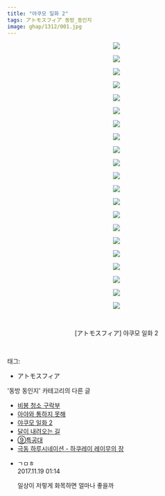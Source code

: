 ```yaml
---
title: "야쿠모 일화 2"
tags: アトモスフィア 동방_동인지
image: ghap/1312/001.jpg
---
```

<div class="article">
<p style="text-align: center; clear: none; float: none;"><img src="{{ site.nasurl }}/ghap/1312/001.jpg"/></p>
<p style="text-align: center; clear: none; float: none;"><img src="{{ site.nasurl }}/ghap/1312/002.jpg"/></p>
<p style="text-align: center; clear: none; float: none;"><img src="{{ site.nasurl }}/ghap/1312/003.jpg"/></p>
<p style="text-align: center; clear: none; float: none;"><img src="{{ site.nasurl }}/ghap/1312/004.jpg"/></p>
<p style="text-align: center; clear: none; float: none;"><img src="{{ site.nasurl }}/ghap/1312/005.jpg"/></p>
<p style="text-align: center; clear: none; float: none;"><img src="{{ site.nasurl }}/ghap/1312/006.jpg"/></p>
<p style="text-align: center; clear: none; float: none;"><img src="{{ site.nasurl }}/ghap/1312/007.jpg"/></p>
<p style="text-align: center; clear: none; float: none;"><img src="{{ site.nasurl }}/ghap/1312/008.jpg"/></p>
<p style="text-align: center; clear: none; float: none;"><img src="{{ site.nasurl }}/ghap/1312/009.jpg"/></p>
<p style="text-align: center; clear: none; float: none;"><img src="{{ site.nasurl }}/ghap/1312/010.jpg"/></p>
<p style="text-align: center; clear: none; float: none;"><img src="{{ site.nasurl }}/ghap/1312/011.jpg"/></p>
<p style="text-align: center; clear: none; float: none;"><img src="{{ site.nasurl }}/ghap/1312/012.jpg"/></p>
<p style="text-align: center; clear: none; float: none;"><img src="{{ site.nasurl }}/ghap/1312/013.jpg"/></p>
<p style="text-align: center; clear: none; float: none;"><img src="{{ site.nasurl }}/ghap/1312/014.jpg"/></p>
<p style="text-align: center; clear: none; float: none;"><img src="{{ site.nasurl }}/ghap/1312/015.jpg"/></p>
<p style="text-align: center; clear: none; float: none;"><img src="{{ site.nasurl }}/ghap/1312/016.jpg"/></p>
<p style="text-align: center; clear: none; float: none;"><img src="{{ site.nasurl }}/ghap/1312/017.jpg"/></p>
<p style="text-align: center; clear: none; float: none;"><img src="{{ site.nasurl }}/ghap/1312/018.jpg"/></p>
<p style="text-align: center; clear: none; float: none;"><img src="{{ site.nasurl }}/ghap/1312/019.jpg"/></p>
<p style="text-align: center; clear: none; float: none;"><img src="{{ site.nasurl }}/ghap/1312/020.jpg"/></p>
<p style="text-align: center; clear: none; float: none;"><img src="{{ site.nasurl }}/ghap/1312/021.jpg"/></p>
<p style="text-align: center; clear: none; float: none;"><br/></p>
<p style="text-align: center; clear: none; float: none;">[アトモスフィア] 야쿠모 일화 2</p>
<p><br/></p>
<p style="text-align: center; clear: none; float: none;"></p>
<p style="text-align: center; clear: none; float: none;"></p>
<p style="text-align: center; clear: none; float: none;"></p>
<p style="text-align: center; clear: none; float: none;"></p>
<p style="text-align: center; clear: none; float: none;"></p>
<p style="text-align: center; clear: none; float: none;"></p>
<p style="text-align: center; clear: none; float: none;"></p>
<p style="text-align: center; clear: none; float: none;"></p>
<p style="text-align: center; clear: none; float: none;"></p>
<p style="text-align: center; clear: none; float: none;"></p>
<p style="text-align: center; clear: none; float: none;"></p>
<p style="text-align: center; clear: none; float: none;"></p>
<p style="text-align: center; clear: none; float: none;"></p>
<p style="text-align: center; clear: none; float: none;"></p>
<p style="text-align: center; clear: none; float: none;"></p>
<p style="text-align: center; clear: none; float: none;"></p>
<p style="text-align: center; clear: none; float: none;"></p>
<p style="text-align: center; clear: none; float: none;"></p>
<p style="text-align: center; clear: none; float: none;"></p>
<p style="text-align: center; clear: none; float: none;"></p>
<p style="text-align: center; clear: none; float: none;"></p>
</div><div class="tagTrail">
<p>태그: </p>
<ul>
<li>アトモスフィア</li>
</ul>
</div><div class="another">
<p>'동방 동인지' 카테고리의 다른 글</p>
<ul>
<li><a href="/2016-08-03-ghap_1315">비봉 청소 구락부</a></li>
<li><a href="/2016-08-03-ghap_1314">아야와 통하지 못해</a></li>
<li><a href="/2016-08-03-ghap_1312">야쿠모 일화 2</a></li>
<li><a href="/2016-08-03-ghap_1311">달이 내려오는 길</a></li>
<li><a href="/2016-08-03-ghap_1310">⑨특공대</a></li>
<li><a href="/2016-08-03-ghap_1309">극동 하루시네이션 - 하쿠레이 레이무의 장</a></li>
</ul>
</div><div class="cb_module cb_fluid">
<div class="cb_wrt cb_profile">
<div class="comment">
<ul>
<li class="cb_thumb_off" id="comment15132248">
<div class="cb_comment_area">
<div class="cb_info_area">
<div class="cb_section">
<span class="cb_nick_name">ㄱㅁㅎ</span>
</div>
<div class="cb_section">
<span class="cb_date">2017.11.19 01:14 </span>
</div>
</div>
<div class="cb_dsc_comment">
<p class="cb_dsc">
											일상이 저렇게 화목하면 얼마나 좋을까
										</p>
</div>
</div></li>
</ul>
</div>
</div><!-- commentList close -->
</div>